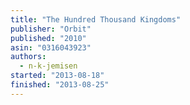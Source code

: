 ```yaml
---
title: "The Hundred Thousand Kingdoms"
publisher: "Orbit"
published: "2010"
asin: "0316043923"
authors:
  - n-k-jemisen
started: "2013-08-18"
finished: "2013-08-25"
---
```


